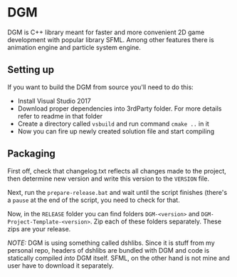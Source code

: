 # DGM

DGM is C++ library meant for faster and more convenient 2D game development with popular library SFML. Among other features there is animation engine and particle system engine.

## Setting up

If you want to build the DGM from source you'll need to do this:

 * Install Visual Studio 2017
 * Download proper dependencies into 3rdParty folder. For more details refer to readme in that folder
 * Create a directory called `vsbuild` and run command `cmake ..` in it
 * Now you can fire up newly created solution file and start compiling

## Packaging

First off, check that changelog.txt reflects all changes made to the project, then determine new version and write this version to the `VERSION` file.

Next, run the `prepare-release.bat` and wait until the script finishes (there's a `pause` at the end of the script, you need to check for that.

Now, in the `RELEASE` folder you can find folders `DGM-<version>` and `DGM-Project-Template-<version>`. Zip each of these folders separately. These zips are your release.

*NOTE:* DGM is using something called dshlibs. Since it is stuff from my personal repo, headers of dshlibs are bundled with DGM and code is statically compiled *into* DGM itself. SFML, on the other hand is not mine and user have to download it separately.